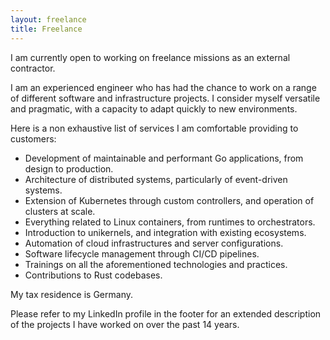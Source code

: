```yaml
---
layout: freelance
title: Freelance
---
```


I am currently open to working on freelance missions as an external contractor.

I am an experienced engineer who has had the chance to work on a range of
different software and infrastructure projects. I consider myself versatile and
pragmatic, with a capacity to adapt quickly to new environments.

Here is a non exhaustive list of services I am comfortable providing to
customers:

- Development of maintainable and performant Go applications, from design to
  production.
- Architecture of distributed systems, particularly of event-driven systems.
- Extension of Kubernetes through custom controllers, and operation of clusters
  at scale.
- Everything related to Linux containers, from runtimes to orchestrators.
- Introduction to unikernels, and integration with existing ecosystems.
- Automation of cloud infrastructures and server configurations.
- Software lifecycle management through CI/CD pipelines.
- Trainings on all the aforementioned technologies and practices.
- Contributions to Rust codebases.

My tax residence is Germany.

Please refer to my LinkedIn profile in the footer for an extended description
of the projects I have worked on over the past 14 years.
